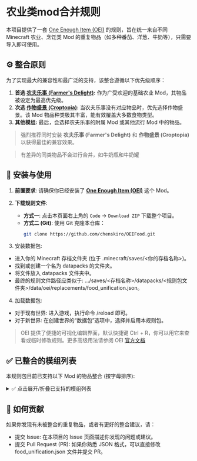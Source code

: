 # 农业类mod合并规则

本项目提供了一套 [One Enough Item (OEI)](https://github.com/Tower-of-Sighs/OneEnoughItem) 的规则，旨在统一来自不同 Minecraft 农业、烹饪类 Mod 的重复物品（如多种番茄、洋葱、牛奶等），只需要导入即可使用。

## ⚙️ 整合原则
 
为了实现最大的兼容性和最广泛的支持，该整合遵循以下优先级顺序：
 
1.  **首选 [农夫乐事 (Farmer's Delight)](https://www.curseforge.com/minecraft/mc-mods/farmers-delight):** 作为广受欢迎的基础农业 Mod，其物品被设定为最高优先级。
2.  **次选 [作物盛景 (Croptopia)](https://www.curseforge.com/minecraft/mc-mods/croptopia-fabric):** 当农夫乐事没有对应物品时，优先选择作物盛景。该 Mod 物品种类极其丰富，能有效覆盖大多数食物类型。
3.  **其他模组:** 最后，会选择农夫乐事的附属 Mod 或其他流行 Mod 中的物品。
 
> 强烈推荐同时安装 **农夫乐事 (Farmer's Delight)** 和 **作物盛景 (Croptopia)** 以获得最佳的兼容效果。

> 有差异的同类物品不会进行合并，如牛奶瓶和牛奶罐 

## 🔧 安装与使用
 
1. **前置要求**: 请确保你已经安装了 [**One Enough Item (OEI)**](https://github.com/Tower-of-Sighs/OneEnoughItem) 这个 Mod。
 
2.  **下载规则文件**:
    *   **方式一**: 点击本页面右上角的 `Code` -> `Download ZIP` 下载整个项目。
    *   **方式二 (Git)**: 使用 Git 克隆本仓库：
        ```bash
        git clone https://github.com/chenskiro/OEIFood.git

3. 安装数据包:
- 进入你的 Minecraft 存档文件夹 (位于 .minecraft/saves/<你的存档名称>)。
- 找到或创建一个名为 datapacks 的文件夹。
- 将文件放入 datapacks 文件夹中。
- 最终的规则文件路径应类似于: .../saves/<存档名称>/datapacks/<规则包文件夹>/data/oei/replacements/food_unification.json。

4. 加载数据包:

- 对于现有世界: 进入游戏，执行命令 /reload 即可。
- 对于新世界: 在创建世界的“数据包”选项中，选择并启用本规则包。
  
> OEI 提供了便捷的可视化编辑界面，默认快捷键 Ctrl + R，你可以用它来查看或临时修改规则。更多高级用法请参阅 OEI [官方文档](https://doc.sighs.cc/docs/oneenoughitem/doc/)

## ✅ 已整合的模组列表

本规则包目前已支持以下 Mod 的物品整合 (按字母排序):

<details>
<summary>✅ 点击展开/折叠已支持的模组列表</summary>

- `biomesoplenty`
- `bountifulfares`
- `braziliandelight`
- `collectorsreap`
- `corn_delight`
- `crockpot`
- `croptopia`
- `culturaldelights`
- `dumplings_delight`
- `farm_and_charm`
- `farmersdelight`
- `farmersrespite`
- `flavor_immersed_daily`
- `fruitsdelight`
- `jellyfishing`
- `kaleidoscope_cookery`
- `kitchenkarrot`
- `ltc2`
- `manors_bounty`
- `minecolonies`
- `neapolitan`
- `pasterdream`
- `productivetrees`
- `rusticdelight`
- `sakura`
- `sushigocrafting`
- `teastory`
- `thermal`
- `ubesdelight`
- `unusual_delight`
- `vanillacookbook`
- `vinery`
- `vintagedelight`
- `youkaishomecoming`

</details>



## 🤝 如何贡献
如果你发现有未被整合的重复物品，或者有更好的整合建议，请：

- 提交 Issue: 在本项目的 Issue 页面描述你发现的问题或建议。
- 提交 Pull Request (PR): 如果你熟悉 JSON 格式，可以直接修改 food_unification.json 文件并提交 PR。
